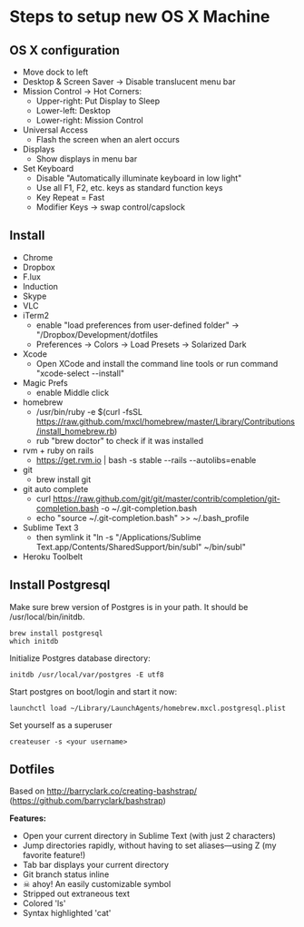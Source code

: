 # Steps to setup new OS X Machine

## OS X configuration
- Move dock to left
- Desktop & Screen Saver -> Disable translucent menu bar
- Mission Control -> Hot Corners:
  - Upper-right: Put Display to Sleep
  - Lower-left: Desktop
  - Lower-right: Mission Control
- Universal Access
  - Flash the screen when an alert occurs
- Displays
  - Show displays in menu bar
- Set Keyboard
  - Disable "Automatically illuminate keyboard in low light"
  - Use all F1, F2, etc. keys as standard function keys
  - Key Repeat = Fast
  - Modifier Keys -> swap control/capslock

## Install
- Chrome
- Dropbox
- F.lux
- Induction
- Skype
- VLC
- iTerm2
  - enable "load preferences from user-defined folder" -> "/Dropbox/Development/dotfiles
  - Preferences -> Colors -> Load Presets -> Solarized Dark
- Xcode
  - Open XCode and install the command line tools or run command "xcode-select --install"
- Magic Prefs
  - enable Middle click
- homebrew
  - /usr/bin/ruby -e $(curl -fsSL https://raw.github.com/mxcl/homebrew/master/Library/Contributions/install_homebrew.rb)
  - rub "brew doctor" to check if it was installed
- rvm + ruby on rails
  - https://get.rvm.io | bash -s stable --rails --autolibs=enable
- git
  - brew install git
- git auto complete
  - curl https://raw.github.com/git/git/master/contrib/completion/git-completion.bash -o ~/.git-completion.bash
  - echo "source ~/.git-completion.bash" >> ~/.bash_profile
- Sublime Text 3
  - then symlink it "ln -s "/Applications/Sublime Text.app/Contents/SharedSupport/bin/subl" ~/bin/subl"
- Heroku Toolbelt

## Install Postgresql
Make sure brew version of Postgres is in your path. It should be /usr/local/bin/initdb.

    brew install postgresql
    which initdb

Initialize Postgres database directory:

    initdb /usr/local/var/postgres -E utf8

Start postgres on boot/login and start it now:

    launchctl load ~/Library/LaunchAgents/homebrew.mxcl.postgresql.plist

Set yourself as a superuser

    createuser -s <your username>

## Dotfiles

Based on http://barryclark.co/creating-bashstrap/ (https://github.com/barryclark/bashstrap)

**Features:**
- Open your current directory in Sublime Text (with just 2 characters)
- Jump directories rapidly, without having to set aliases—using Z (my favorite feature!)
- Tab bar displays your current directory
- Git branch status inline
- ☠ ahoy! An easily customizable symbol 
- Stripped out extraneous text 	
- Colored 'ls'
- Syntax highlighted 'cat'
